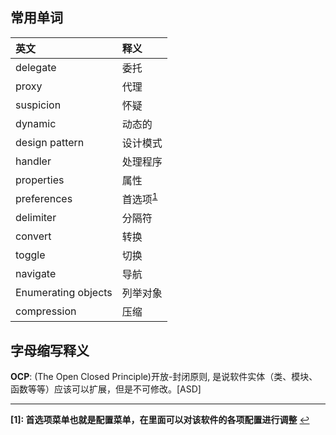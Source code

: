 ## 常用单词

| 英文                | 释义                              |
| :------------------ | :-------------------------------- |
| delegate            | 委托                              |
| proxy               | 代理                              |
| suspicion           | 怀疑                              |
| dynamic             | 动态的                            |
| design pattern      | 设计模式                          |
| handler             | 处理程序                          |
| properties          | 属性                              |
| preferences         | 首选项<sup id="a1">[1](#f1)</sup> |
| delimiter           | 分隔符                            |
| convert             | 转换                              |
| toggle              | 切换                              |
| navigate            | 导航                              |
| Enumerating objects | 列举对象                          |
| compression         | 压缩                              |



## 字母缩写释义

**OCP**: (The Open Closed Principle)开放-封闭原则, 是说软件实体（类、模块、函数等等）应该可以扩展，但是不可修改。[ASD]







---

<b id="f1">[1]: 首选项菜单也就是配置菜单，在里面可以对该软件的各项配置进行调整</b> [↩](#a1)